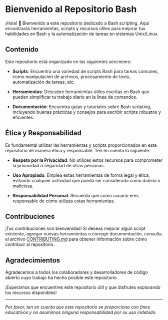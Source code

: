 # Bienvenido al Repositorio Bash

¡Hola! 👋 Bienvenido a este repositorio dedicado a Bash scripting. Aquí encontrarás herramientas, scripts y recursos útiles para mejorar tus habilidades en Bash y la automatización de tareas en sistemas Unix/Linux.

## Contenido

Este repositorio está organizado en las siguientes secciones:

- **Scripts**: Encuentra una variedad de scripts Bash para tareas comunes, como manipulación de archivos, procesamiento de texto, automatización de tareas, etc.
  
- **Herramientas**: Descubre herramientas útiles escritas en Bash que pueden simplificar tu trabajo diario en la línea de comandos.

- **Documentación**: Encuentra guías y tutoriales sobre Bash scripting, incluyendo buenas prácticas y consejos para escribir scripts robustos y eficientes.

## Ética y Responsabilidad

Es fundamental utilizar las herramientas y scripts proporcionados en este repositorio de manera ética y responsable. Ten en cuenta lo siguiente:

- **Respeto por la Privacidad**: No utilices estos recursos para comprometer la privacidad o seguridad de otras personas.
  
- **Uso Apropiado**: Emplea estas herramientas de forma legal y ética, evitando cualquier actividad que pueda ser considerada como dañina o maliciosa.

- **Responsabilidad Personal**: Recuerda que como usuario eres responsable de cómo utilizas estas herramientas.

## Contribuciones

¡Tus contribuciones son bienvenidas! Si deseas mejorar algún script existente, agregar nuevas herramientas o corregir documentación, consulta el archivo [CONTRIBUTING.md](CONTRIBUTING.md) para obtener información sobre cómo contribuir al repositorio.

## Agradecimientos

Agradecemos a todos los colaboradores y desarrolladores de código abierto cuyo trabajo ha hecho posible este repositorio.

¡Esperamos que encuentres este repositorio útil y que disfrutes explorando los recursos disponibles!

---

_Por favor, ten en cuenta que este repositorio se proporciona con fines educativos y no asumimos ninguna responsabilidad por su uso indebido._
